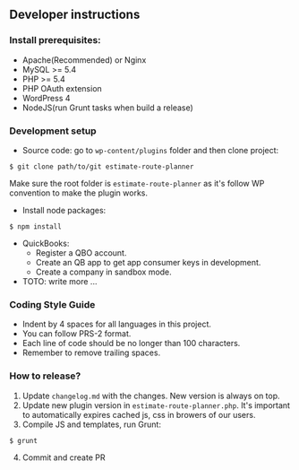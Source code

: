 ## Developer instructions

### Install prerequisites:
  - Apache(Recommended) or Nginx
  - MySQL >= 5.4
  - PHP >= 5.4
  - PHP OAuth extension
  - WordPress 4
  - NodeJS(run Grunt tasks when build a release)

### Development setup
  - Source code: go to `wp-content/plugins` folder and then clone project:
  ```
  $ git clone path/to/git estimate-route-planner
  ```
  Make sure the root folder is `estimate-route-planner` as it's follow WP convention to make the plugin works.
  - Install node packages:
  ```
  $ npm install
  ```
  - QuickBooks:
    - Register a QBO account.
    - Create an QB app to get app consumer keys in development.
    - Create a company in sandbox mode.
  - TOTO: write more ...

### Coding Style Guide
  - Indent by 4 spaces for all languages in this project.
  - You can follow PRS-2 format.
  - Each line of code should be no longer than 100 characters.
  - Remember to remove trailing spaces.

### How to release?
  1. Update `changelog.md` with the changes. New version is always on top.
  2. Update new plugin version in `estimate-route-planner.php`. It's important to automatically expires cached js, css in browers of our users.
  3. Compile JS and templates, run Grunt:
  ```
  $ grunt
  ```
  4. Commit and create PR
